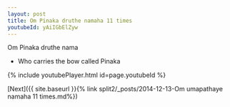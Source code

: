 ```yaml
---
layout: post
title: Om Pinaka druthe namaha 11 times
youtubeId: yAiIGbElZyw
---
```

 
 
Om Pinaka druthe nama 
 
 -  Who carries the bow called Pinaka 
 
  
 
  
 
 
 
 
 
 


{% include youtubePlayer.html id=page.youtubeId %}
 
[Next]({{ site.baseurl }}{% link  split2/_posts/2014-12-13-Om umapathaye namaha 11 times.md%})
 
